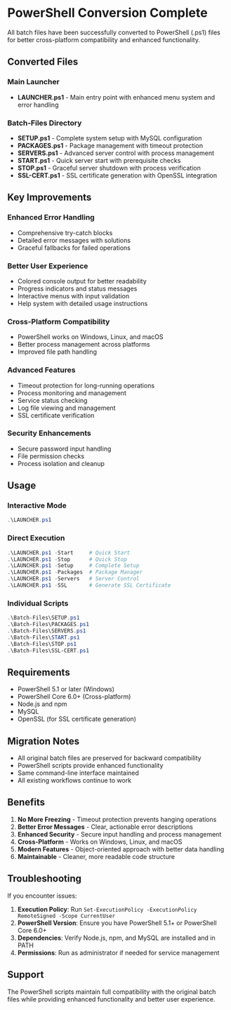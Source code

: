 # PowerShell Conversion Complete

All batch files have been successfully converted to PowerShell (.ps1) files for better cross-platform compatibility and enhanced functionality.

## Converted Files

### Main Launcher
- **LAUNCHER.ps1** - Main entry point with enhanced menu system and error handling

### Batch-Files Directory
- **SETUP.ps1** - Complete system setup with MySQL configuration
- **PACKAGES.ps1** - Package management with timeout protection
- **SERVERS.ps1** - Advanced server control with process management
- **START.ps1** - Quick server start with prerequisite checks
- **STOP.ps1** - Graceful server shutdown with process verification
- **SSL-CERT.ps1** - SSL certificate generation with OpenSSL integration

## Key Improvements

### Enhanced Error Handling
- Comprehensive try-catch blocks
- Detailed error messages with solutions
- Graceful fallbacks for failed operations

### Better User Experience
- Colored console output for better readability
- Progress indicators and status messages
- Interactive menus with input validation
- Help system with detailed usage instructions

### Cross-Platform Compatibility
- PowerShell works on Windows, Linux, and macOS
- Better process management across platforms
- Improved file path handling

### Advanced Features
- Timeout protection for long-running operations
- Process monitoring and management
- Service status checking
- Log file viewing and management
- SSL certificate verification

### Security Enhancements
- Secure password input handling
- File permission checks
- Process isolation and cleanup

## Usage

### Interactive Mode
```powershell
.\LAUNCHER.ps1
```

### Direct Execution
```powershell
.\LAUNCHER.ps1 -Start     # Quick Start
.\LAUNCHER.ps1 -Stop      # Quick Stop
.\LAUNCHER.ps1 -Setup     # Complete Setup
.\LAUNCHER.ps1 -Packages  # Package Manager
.\LAUNCHER.ps1 -Servers   # Server Control
.\LAUNCHER.ps1 -SSL       # Generate SSL Certificate
```

### Individual Scripts
```powershell
.\Batch-Files\SETUP.ps1
.\Batch-Files\PACKAGES.ps1
.\Batch-Files\SERVERS.ps1
.\Batch-Files\START.ps1
.\Batch-Files\STOP.ps1
.\Batch-Files\SSL-CERT.ps1
```

## Requirements

- PowerShell 5.1 or later (Windows)
- PowerShell Core 6.0+ (Cross-platform)
- Node.js and npm
- MySQL
- OpenSSL (for SSL certificate generation)

## Migration Notes

- All original batch files are preserved for backward compatibility
- PowerShell scripts provide enhanced functionality
- Same command-line interface maintained
- All existing workflows continue to work

## Benefits

1. **No More Freezing** - Timeout protection prevents hanging operations
2. **Better Error Messages** - Clear, actionable error descriptions
3. **Enhanced Security** - Secure input handling and process management
4. **Cross-Platform** - Works on Windows, Linux, and macOS
5. **Modern Features** - Object-oriented approach with better data handling
6. **Maintainable** - Cleaner, more readable code structure

## Troubleshooting

If you encounter issues:

1. **Execution Policy**: Run `Set-ExecutionPolicy -ExecutionPolicy RemoteSigned -Scope CurrentUser`
2. **PowerShell Version**: Ensure you have PowerShell 5.1+ or PowerShell Core 6.0+
3. **Dependencies**: Verify Node.js, npm, and MySQL are installed and in PATH
4. **Permissions**: Run as administrator if needed for service management

## Support

The PowerShell scripts maintain full compatibility with the original batch files while providing enhanced functionality and better user experience.
